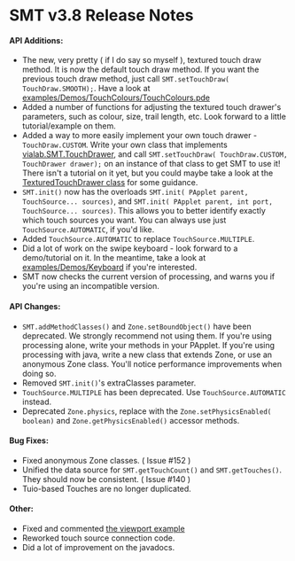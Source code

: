 SMT v3.8 Release Notes
======================

#### API Additions: ####
 - The new, very pretty ( if I do say so myself ), textured touch draw method. It is now the default touch draw method. If you want the previous touch draw method, just call ```SMT.setTouchDraw( TouchDraw.SMOOTH);```. Have a look at [examples/Demos/TouchColours/TouchColours.pde](examples/Demos/TouchColours/TouchColours.pde)
 - Added a number of functions for adjusting the textured touch drawer's parameters, such as colour, size, trail length, etc. Look forward to a little tutorial/example on them.
 - Added a way to more easily implement your own touch drawer - ```TouchDraw.CUSTOM```. Write your own class that implements [vialab.SMT.TouchDrawer](src/vialab/SMT/TouchDrawer.java), and call ```SMT.setTouchDraw( TouchDraw.CUSTOM, TouchDrawer drawer);``` on an instance of that class to get SMT to use it! There isn't a tutorial on it yet, but you could maybe take a look at the [TexturedTouchDrawer class](src/vialab/SMT/TexturedTouchDrawer.java) for some guidance.
 - ```SMT.init()``` now has the overloads ```SMT.init( PApplet parent, TouchSource... sources)```, and ```SMT.init( PApplet parent, int port, TouchSource... sources)```. This allows you to better identify exactly which touch sources you want. You can always use just ```TouchSource.AUTOMATIC```, if you'd like.
 - Added ```TouchSource.AUTOMATIC``` to replace ```TouchSource.MULTIPLE```.
 - Did a lot of work on the swipe keyboard - look forward to a demo/tutorial on it. In the meantime, take a look at [examples/Demos/Keyboard](examples/Demos/Keyboard/Keyboard.pde) if you're interested.
 - SMT now checks the current version of processing, and warns you if you're using an incompatible version.

#### API Changes: ####
 - ```SMT.addMethodClasses()``` and ```Zone.setBoundObject()``` have been deprecated. We strongly recommend not using them. If you're using processing alone, write your methods in your PApplet. If you're using processing with java, write a new class that extends Zone, or use an anonymous Zone class. You'll notice performance improvements when doing so.
 - Removed ```SMT.init()```'s extraClasses parameter.
 - ```TouchSource.MULTIPLE``` has been deprecated. Use ```TouchSource.AUTOMATIC``` instead.
 - Deprecated ```Zone.physics```, replace with the ```Zone.setPhysicsEnabled( boolean)``` and ```Zone.getPhysicsEnabled()``` accessor methods.

#### Bug Fixes: ####
 - Fixed anonymous Zone classes. ( Issue #152 )
 - Unified the data source for ```SMT.getTouchCount()``` and ```SMT.getTouches()```. They should now be consistent. ( Issue #140 )
 - Tuio-based Touches are no longer duplicated.

#### Other: ####
 - Fixed and commented [the viewport example](examples/Advanced/ViewPort/ViewPort.pde)
 - Reworked touch source connection code.
 - Did a lot of improvement on the javadocs.
